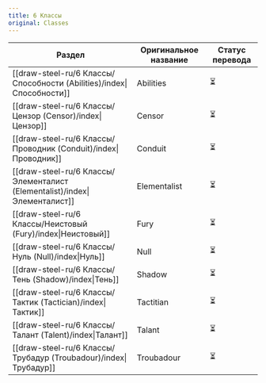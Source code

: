 ```yaml
---
title: 6 Классы
original: Classes
---
```

| Раздел                                                                     | Оригинальное название | Статус перевода |
| -------------------------------------------------------------------------- | --------------------- | --------------- |
| [[draw-steel-ru/6 Классы/Способности (Abilities)/index\|Способности]]      | Abilities             | ⏳               |
| [[draw-steel-ru/6 Классы/Цензор (Censor)/index\|Цензор]]                   | Censor                | ⏳               |
| [[draw-steel-ru/6 Классы/Проводник (Conduit)/index\|Проводник]]            | Conduit               | ⏳               |
| [[draw-steel-ru/6 Классы/Элементалист (Elementalist)/index\|Элементалист]] | Elementalist          | ⏳               |
| [[draw-steel-ru/6 Классы/Heистовый (Fury)/index\|Неистовый]]               | Fury                  | ⏳               |
| [[draw-steel-ru/6 Классы/Нуль (Null)/index\|Нуль]]                         | Null                  | ⏳               |
| [[draw-steel-ru/6 Классы/Тень (Shadow)/index\|Тень]]                       | Shadow                | ⏳               |
| [[draw-steel-ru/6 Классы/Тактик (Tactician)/index\|Тактик]]                | Tactitian             | ⏳               |
| [[draw-steel-ru/6 Классы/Талант (Talent)/index\|Талант]]                   | Talant                | ⏳               |
| [[draw-steel-ru/6 Классы/Трубадур (Troubadour)/index\|Трубадур]]           | Troubadour            | ⏳               |
